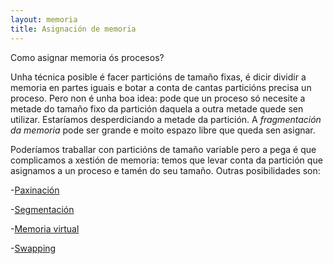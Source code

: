 ```yaml
---
layout: memoria
title: Asignación de memoria
---
```


Como asignar memoria ós procesos?

Unha técnica posible é facer particións de tamaño fixas, é dicir dividir a memoria en partes iguais e botar a conta de cantas particións precisa un proceso. Pero non é unha boa idea: pode que un proceso só necesite a metade do tamaño fixo da partición daquela a outra metade quede sen utilizar. Estaríamos desperdiciando a metade da partición. A _fragmentación da memoria_ pode ser grande e moito espazo libre que queda sen asignar.

Poderíamos traballar con particións de tamaño variable pero a pega é que complicamos a xestión de memoria: temos que levar conta da partición que asignamos a un proceso e tamén do seu tamaño.
Outras posibilidades son:

-[Paxinación]({{site.url}}/som/25paxinar)

-[Segmentación]({{site.url}}/som/26segmentar)

-[Memoria virtual]({{site.url}}/som/27virtual)

-[Swapping]({{site.url}}/som/28swapp)
